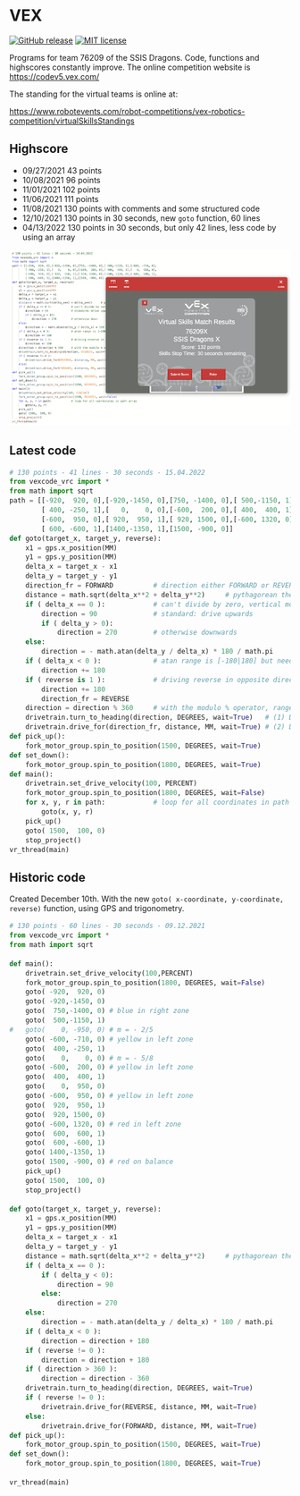 # VEX

[![GitHub release](https://img.shields.io/github/release/kreier/vex.svg)](https://GitHub.com/kreier/vex/releases/)
[![MIT license](https://img.shields.io/github/license/kreier/vex)](https://kreier.mit-license.org/)

Programs for team 76209 of the SSIS Dragons. Code, functions and highscores constantly improve. The online competition website is https://codev5.vex.com/

The standing for the virtual teams is online at:

https://www.robotevents.com/robot-competitions/vex-robotics-competition/virtualSkillsStandings

## Highscore

- 09/27/2021 43 points
- 10/08/2021 96 points
- 11/01/2021 102 points
- 11/06/2021 111 points
- 11/08/2021 130 points with comments and some structured code
- 12/10/2021 130 points in 30 seconds, new `goto` function, 60 lines
- 04/13/2022 130 points in 30 seconds, but only 42 lines, less code by using an array

![130 points](docs/130points.png)

## Latest code

``` py
# 130 points - 41 lines - 30 seconds - 15.04.2022
from vexcode_vrc import *
from math import sqrt
path = [[-920,  920, 0],[-920,-1450, 0],[750, -1400, 0],[ 500,-1150, 1],[-600, -710, 0],
        [ 400, -250, 1],[   0,    0, 0],[-600,  200, 0],[ 400,  400, 1],[   0,  950, 0],
        [-600,  950, 0],[ 920,  950, 1],[ 920, 1500, 0],[-600, 1320, 0],[ 600,  600, 1],
        [ 600, -600, 1],[1400,-1350, 1],[1500, -900, 0]]
def goto(target_x, target_y, reverse):
    x1 = gps.x_position(MM)
    y1 = gps.y_position(MM)
    delta_x = target_x - x1
    delta_y = target_y - y1
    direction_fr = FORWARD          # direction either FORWARD or REVERSE fr
    distance = math.sqrt(delta_x**2 + delta_y**2)     # pythagorean theorem
    if ( delta_x == 0 ):            # can't divide by zero, vertical motion
        direction = 90              # standard: drive upwards
        if ( delta_y > 0):
            direction = 270         # otherwise downwards
    else:
        direction = - math.atan(delta_y / delta_x) * 180 / math.pi
    if ( delta_x < 0 ):             # atan range is [-180|180] but need [0|360] 
        direction += 180
    if ( reverse is 1 ):            # driving reverse in opposite direction
        direction += 180
        direction_fr = REVERSE
    direction = direction % 360     # with the modulo % operator, range < 360 
    drivetrain.turn_to_heading(direction, DEGREES, wait=True)   # (1) DIRECTION
    drivetrain.drive_for(direction_fr, distance, MM, wait=True) # (2) DRIVING
def pick_up():
    fork_motor_group.spin_to_position(1500, DEGREES, wait=True)
def set_down():
    fork_motor_group.spin_to_position(1800, DEGREES, wait=True)
def main():
    drivetrain.set_drive_velocity(100, PERCENT)
    fork_motor_group.spin_to_position(1800, DEGREES, wait=False)
    for x, y, r in path:            # loop for all coordinates in path array
        goto(x, y, r)
    pick_up() 
    goto( 1500,  100, 0)
    stop_project()
vr_thread(main)
```

## Historic code

Created December 10th. With the new `goto( x-coordinate, y-coordinate, reverse)` function, using GPS and trigonometry. 

``` py
# 130 points - 60 lines - 30 seconds - 09.12.2021
from vexcode_vrc import *
from math import sqrt

def main():
    drivetrain.set_drive_velocity(100,PERCENT)
    fork_motor_group.spin_to_position(1800, DEGREES, wait=False)
    goto( -920,  920, 0)
    goto( -920,-1450, 0)
    goto(  750,-1400, 0) # blue in right zone
    goto(  500,-1150, 1)
#   goto(    0, -950, 0) # m = - 2/5
    goto( -600, -710, 0) # yellow in left zone
    goto(  400, -250, 1)
    goto(    0,    0, 0) # m = - 5/8
    goto( -600,  200, 0) # yellow in left zone
    goto(  400,  400, 1)
    goto(    0,  950, 0)
    goto( -600,  950, 0) # yellow in left zone
    goto(  920,  950, 1)
    goto(  920, 1500, 0)
    goto( -600, 1320, 0) # red in left zone
    goto(  600,  600, 1)
    goto(  600, -600, 1)
    goto( 1400,-1350, 1)
    goto( 1500, -900, 0) # red on balance
    pick_up() 
    goto( 1500,  100, 0)
    stop_project()

def goto(target_x, target_y, reverse):
    x1 = gps.x_position(MM)
    y1 = gps.y_position(MM)
    delta_x = target_x - x1
    delta_y = target_y - y1
    distance = math.sqrt(delta_x**2 + delta_y**2)     # pythagorean theorem
    if ( delta_x == 0 ):
        if ( delta_y < 0):
            direction = 90
        else:
            direction = 270
    else:
        direction = - math.atan(delta_y / delta_x) * 180 / math.pi
    if ( delta_x < 0 ):
        direction = direction + 180
    if ( reverse != 0 ):
        direction = direction + 180
    if ( direction > 360 ):
        direction = direction - 360
    drivetrain.turn_to_heading(direction, DEGREES, wait=True)
    if ( reverse != 0 ):
        drivetrain.drive_for(REVERSE, distance, MM, wait=True)
    else:
        drivetrain.drive_for(FORWARD, distance, MM, wait=True)
def pick_up():
    fork_motor_group.spin_to_position(1500, DEGREES, wait=True)
def set_down():
    fork_motor_group.spin_to_position(1800, DEGREES, wait=True)

vr_thread(main)
```
